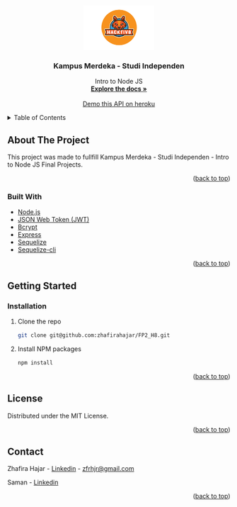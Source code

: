 <div id="top"></div>
<!-- PROJECT LOGO -->
<br />
<div align="center">
  <a href="https://github.com/othneildrew/Best-README-Template">
    <img src="images/h8_logo.png" alt="Logo" height="100">
  </a>

  <h3 align="center">Kampus Merdeka - Studi Independen</h3>

  <p align="center">
    Intro to Node JS
    <br />
    <a href="https://github.com/zhafirahajar/FP2_H8"><strong>Explore the docs »</strong></a>
    <br />
    <br />
    <a href="https://fp2-h8-mygram.herokuapp.com">Demo this API on heroku</a>
  </p>
</div>

<!-- TABLE OF CONTENTS -->
<details>
  <summary>Table of Contents</summary>
  <ol>
    <li>
      <a href="#about-the-project">About The Project</a>
      <ul>
        <li><a href="#built-with">Built With</a></li>
      </ul>
    </li>
    <li>
      <a href="#getting-started">Getting Started</a>
      <ul>
        <li><a href="#prerequisites">Prerequisites</a></li>
        <li><a href="#installation">Installation</a></li>
      </ul>
    </li>
    <li><a href="#contact">Contact</a></li>
  </ol>
</details>

<!-- ABOUT THE PROJECT -->

## About The Project

This project was made to fullfill Kampus Merdeka - Studi Independen - Intro to Node JS Final Projects.

<p align="right">(<a href="#top">back to top</a>)</p>

### Built With

- [Node.js](https://nodejs.org/en/docs/)
- [JSON Web Token (JWT)](https://www.npmjs.com/package/jsonwebtoken)
- [Bcrypt](https://www.npmjs.com/package/bcrypt)
- [Express](https://www.npmjs.com/package/express)
- [Sequelize ](https://www.npmjs.com/package/sequelize)
- [Sequelize-cli](https://www.npmjs.com/package/sequelize-cli)

<p align="right">(<a href="#top">back to top</a>)</p>

<!-- GETTING STARTED -->

## Getting Started

### Installation

1. Clone the repo
   ```sh
   git clone git@github.com:zhafirahajar/FP2_H8.git
   ```
2. Install NPM packages
   ```sh
   npm install
   ```

<p align="right">(<a href="#top">back to top</a>)</p>

<!-- LICENSE -->

## License

Distributed under the MIT License.

<p align="right">(<a href="#top">back to top</a>)</p>

<!-- CONTACT -->

## Contact

Zhafira Hajar - [Linkedin](https://www.linkedin.com/in/zhafira-hajar/) - zfrhjr@gmail.com

Saman - [Linkedin](https://www.linkedin.com/in)

<p align="right">(<a href="#top">back to top</a>)</p>
